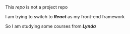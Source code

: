 This _repo_ is not a project repo

I am trying to switch to **_React_** as my front-end framework

So I am studying some courses from **_Lynda_**